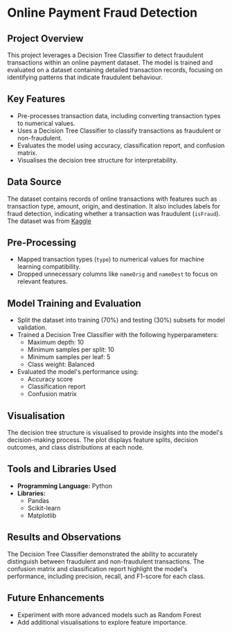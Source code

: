 <h1>Online Payment Fraud Detection</h1>

<h2>Project Overview</h2>
<p>
    This project leverages a Decision Tree Classifier to detect fraudulent transactions within an online payment dataset. 
    The model is trained and evaluated on a dataset containing detailed transaction records, focusing on identifying patterns that indicate fraudulent behaviour.
</p>

<h2>Key Features</h2>
<ul>
    <li>Pre-processes transaction data, including converting transaction types to numerical values.</li>
    <li>Uses a Decision Tree Classifier to classify transactions as fraudulent or non-fraudulent.</li>
    <li>Evaluates the model using accuracy, classification report, and confusion matrix.</li>
    <li>Visualises the decision tree structure for interpretability.</li>
</ul>

<h2>Data Source</h2>
<p>
    The dataset contains records of online transactions with features such as transaction type, amount, origin, and destination. 
    It also includes labels for fraud detection, indicating whether a transaction was fraudulent (<code>isFraud</code>).
    The dataset was from <a href="https://www.kaggle.com/datasets/jainilcoder/online-payment-fraud-detection">Kaggle</a>
</p>

<h2>Pre-Processing</h2>
<ul>
    <li>Mapped transaction types (<code>type</code>) to numerical values for machine learning compatibility.</li>
    <li>Dropped unnecessary columns like <code>nameOrig</code> and <code>nameDest</code> to focus on relevant features.</li>
</ul>

<h2>Model Training and Evaluation</h2>
<ul>
    <li>Split the dataset into training (70%) and testing (30%) subsets for model validation.</li>
    <li>Trained a Decision Tree Classifier with the following hyperparameters:
        <ul>
            <li>Maximum depth: 10</li>
            <li>Minimum samples per split: 10</li>
            <li>Minimum samples per leaf: 5</li>
            <li>Class weight: Balanced</li>
        </ul>
    </li>
    <li>Evaluated the model's performance using:
        <ul>
            <li>Accuracy score</li>
            <li>Classification report</li>
            <li>Confusion matrix</li>
        </ul>
    </li>
</ul>

<h2>Visualisation</h2>
<p>
    The decision tree structure is visualised to provide insights into the model's decision-making process. 
    The plot displays feature splits, decision outcomes, and class distributions at each node.
</p>

<h2>Tools and Libraries Used</h2>
<ul>
    <li><strong>Programming Language:</strong> Python</li>
    <li><strong>Libraries:</strong>
        <ul>
            <li>Pandas</li>
            <li>Scikit-learn</li>
            <li>Matplotlib</li>
        </ul>
    </li>
</ul>

<h2>Results and Observations</h2>
<p>
    The Decision Tree Classifier demonstrated the ability to accurately distinguish between fraudulent and non-fraudulent transactions. 
    The confusion matrix and classification report highlight the model's performance, including precision, recall, and F1-score for each class.
</p>

<h2>Future Enhancements</h2>
<ul>
    <li>Experiment with more advanced models such as Random Forest</li>
    <li>Add additional visualisations to explore feature importance.</li>
</ul>

